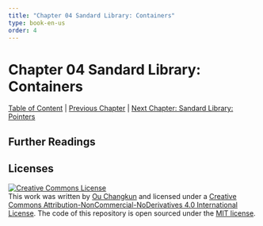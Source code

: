 ```yaml
---
title: "Chapter 04 Sandard Library: Containers"
type: book-en-us
order: 4
---
```


# Chapter 04 Sandard Library: Containers

[Table of Content](./toc.md) | [Previous Chapter](./03-runtime.md) | [Next Chapter: Sandard Library: Pointers](./05-pointers.md)

## Further Readings

## Licenses

<a rel="license" href="http://creativecommons.org/licenses/by-nc-nd/4.0/"><img alt="Creative Commons License" style="border-width:0" src="https://i.creativecommons.org/l/by-nc-nd/4.0/88x31.png" /></a><br />This work was written by [Ou Changkun](https://changkun.de) and licensed under a <a rel="license" href="http://creativecommons.org/licenses/by-nc-nd/4.0/">Creative Commons Attribution-NonCommercial-NoDerivatives 4.0 International License</a>. The code of this repository is open sourced under the [MIT license](../../LICENSE).